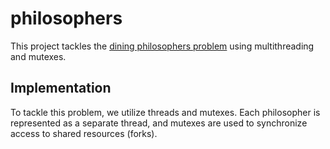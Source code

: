 # philosophers
This project tackles the [dining philosophers problem](https://en.wikipedia.org/wiki/Dining_philosophers_problem) using multithreading and mutexes. 

## Implementation
To tackle this problem, we utilize threads and mutexes. Each philosopher is represented as a separate thread, and mutexes are used to synchronize access to shared resources (forks).